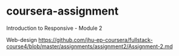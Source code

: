 # coursera-assignment
Introduction to Responsive - Module 2

Web-design  https://github.com/jhu-ep-coursera/fullstack-course4/blob/master/assignments/assignment2/Assignment-2.md
